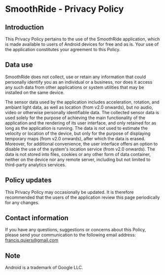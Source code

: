 # SmoothRide - Privacy Policy

## Introduction
This Privacy Policy pertains to the use of the SmoothRide application, which is made available to users of Android devices for free and as is. Your use of the application constitutes your agreement to this Policy.

## Data use
SmoothRide does not collect, use or retain any information that could personally identify you as an individual or a business, nor does it access any such data from other applications or system utilities that may be installed on the same device.

The sensor data used by the application includes acceleration, rotation, and ambiant light data, as well as location (from v2.0 onwards), but no audio, video or otherwise personally identifiable data. The collected sensor data is used solely for the purpose of achieving the main functionality of the application and the rendering of its user interface, and only retained for as long as the application is running. The data is not used to estimate the velocity or location of the device, but only for the purpose of displaying temporary maps (from v2.0 onwards), after which the data is erased. Moreover, for additional convenience, the user interface offers an option to disable the use of the system's location service (from v2.0 onwards). The data is not stored into files, cookies or any other form of data container, neither on the device nor any remote server, including but not limited to third-party analytics services.

## Policy updates
This Privacy Policy may occasionally be updated. It is therefore recommended that the users of the application review this page periodically for any changes.

## Contact information
If you have any questions, suggestions or concerns about this Policy, please send your communication to the following email address:
francis.quiers@gmail.com

## Note
Android is a trademark of Google LLC.
